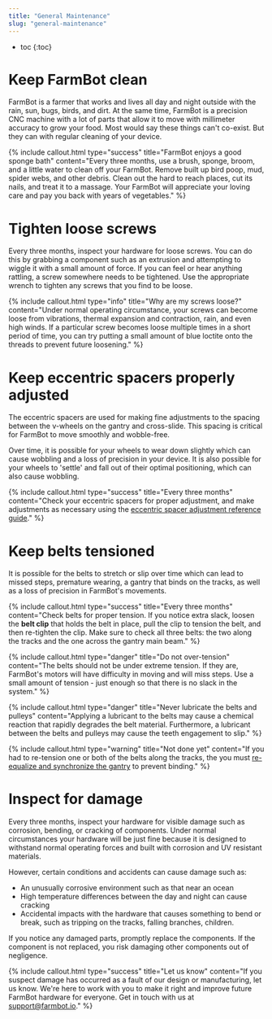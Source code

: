 ```yaml
---
title: "General Maintenance"
slug: "general-maintenance"
---
```


* toc
{:toc}

# Keep FarmBot clean

FarmBot is a farmer that works and lives all day and night outside with the rain, sun, bugs, birds, and dirt. At the same time, FarmBot is a precision CNC machine with a lot of parts that allow it to move with millimeter accuracy to grow your food. Most would say these things can't co-exist. But they can with regular cleaning of your device.

{%
include callout.html
type="success"
title="FarmBot enjoys a good sponge bath"
content="Every three months, use a brush, sponge, broom, and a little water to clean off your FarmBot. Remove built up bird poop, mud, spider webs, and other debris. Clean out the hard to reach places, cut its nails, and treat it to a massage. Your FarmBot will appreciate your loving care and pay you back with years of vegetables."
%}

# Tighten loose screws

Every three months, inspect your hardware for loose screws. You can do this by grabbing a component such as an extrusion and attempting to wiggle it with a small amount of force. If you can feel or hear anything rattling, a screw somewhere needs to be tightened. Use the appropriate wrench to tighten any screws that you find to be loose.

{%
include callout.html
type="info"
title="Why are my screws loose?"
content="Under normal operating circumstance, your screws can become loose from vibrations, thermal expansion and contraction, rain, and even high winds. If a particular screw becomes loose multiple times in a short period of time, you can try putting a small amount of blue loctite onto the threads to prevent future loosening."
%}

# Keep eccentric spacers properly adjusted

The eccentric spacers are used for making fine adjustments to the spacing between the v-wheels on the gantry and cross-slide. This spacing is critical for FarmBot to move smoothly and wobble-free.

Over time, it is possible for your wheels to wear down slightly which can cause wobbling and a loss of precision in your device. It is also possible for your wheels to 'settle' and fall out of their optimal positioning, which can also cause wobbling.

{%
include callout.html
type="success"
title="Every three months"
content="Check your eccentric spacers for proper adjustment, and make adjustments as necessary using the [eccentric spacer adjustment reference guide](../reference/eccentric-spacer-adjustment.md)."
%}

# Keep belts tensioned
It is possible for the belts to stretch or slip over time which can lead to missed steps, premature wearing, a gantry that binds on the tracks, as well as a loss of precision in FarmBot's movements.

{%
include callout.html
type="success"
title="Every three months"
content="Check belts for proper tension. If you notice extra slack, loosen the **belt clip** that holds the belt in place, pull the clip to tension the belt, and then re-tighten the clip. Make sure to check all three belts: the two along the tracks and the one across the gantry main beam."
%}



{%
include callout.html
type="danger"
title="Do not over-tension"
content="The belts should not be under extreme tension. If they are, FarmBot's motors will have difficulty in moving and will miss steps. Use a small amount of tension - just enough so that there is no slack in the system."
%}



{%
include callout.html
type="danger"
title="Never lubricate the belts and pulleys"
content="Applying a lubricant to the belts may cause a chemical reaction that rapidly degrades the belt material. Furthermore, a lubricant between the belts and pulleys may cause the teeth engagement to slip."
%}



{%
include callout.html
type="warning"
title="Not done yet"
content="If you had to re-tension one or both of the belts along the tracks, the you must [re-equalize and synchronize the gantry](../../FarmBot-Genesis-V1-4/gantry/feed-and-secure-the-belts.md#step-3-equalize-the-gantry) to prevent binding."
%}

# Inspect for damage

Every three months, inspect your hardware for visible damage such as corrosion, bending, or cracking of components. Under normal circumstances your hardware will be just fine because it is designed to withstand normal operating forces and built with corrosion and UV resistant materials.

However, certain conditions and accidents can cause damage such as:
* An unusually corrosive environment such as that near an ocean
* High temperature differences between the day and night can cause cracking
* Accidental impacts with the hardware that causes something to bend or break, such as tripping on the tracks, falling branches, children.

If you notice any damaged parts, promptly replace the components. If the component is not replaced, you risk damaging other components out of negligence.

{%
include callout.html
type="success"
title="Let us know"
content="If you suspect damage has occurred as a fault of our design or manufacturing, let us know. We're here to work with you to make it right and improve future FarmBot hardware for everyone. Get in touch with us at [support@farmbot.io](mailto:support@farmbot.io)."
%}

